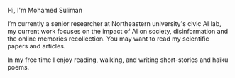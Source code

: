 

Hi, I'm Mohamed Suliman
 
I’m currently a senior researcher at Northeastern university's civic AI lab, my current work focuses on the impact of AI on society, disinformation and the online memories recollection. You may want to read my scientific papers and articles.


In my free time I enjoy reading, walking, and writing short-stories and haiku poems. 
 
 

 
 
 
 
